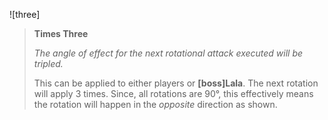 ![three]

> **Times Three**
>
> *The angle of effect for the next rotational attack executed will be tripled.*
>
> This can be applied to either players or **[boss]Lala**. The next rotation
> will apply 3 times. Since, all rotations are 90°, this effectively means the
> rotation will happen in the *opposite* direction as shown.
